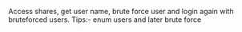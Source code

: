 Access shares, get user name, brute force user and login again with bruteforced users.
Tips:- enum users and later brute force

